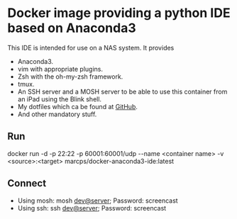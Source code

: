 # Docker image providing a python IDE based on Anaconda3

This IDE is intended for use on a NAS system. It provides

- Anaconda3.
- vim with appropriate plugins. 
- Zsh with the oh-my-zsh framework.
- tmux.
- An SSH server and a MOSH server to be able to use this container from an iPad using the Blink shell.
- My dotfiles which ca be found at [GitHub](https://github.com/marcschlienger/dotfiles.git).
- And other mandatory stuff.

## Run
docker run -d -p 22:22 -p 60001:60001/udp --name \<container name\> -v \<source\>:\<target\> marcps/docker-anaconda3-ide:latest

## Connect

 - Using mosh: mosh <dev@server>; Password: screencast
 - Using ssh: ssh <dev@server>; Password: screencast
